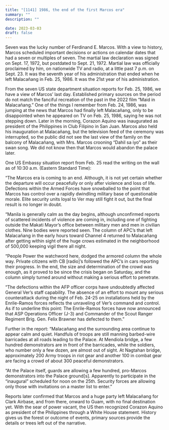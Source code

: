 ```yaml
---
title: "[1141] 1986, the end of the first Marcos era"
summary: ""
description: ""

date: 2023-03-03
draft: false
---
```


Seven was the lucky number of Ferdinand E. Marcos. With a view to history, Marcos scheduled important decisions or actions on calendar dates that had a seven or multiples of seven. The martial law declaration was signed on Sept. 17, 1972, but postdated to Sept. 21, 1972. Martial law was officially proclaimed by him, on nationwide TV and radio, at a little past 7 p.m. on Sept. 23. It was the seventh year of his administration that ended when he left Malacañang in Feb. 25, 1986. It was the 21st year of his administration.

From the seven US state department situation reports for Feb. 25, 1986, we have a view of Marcos’ last day. Established primary sources on the period do not match the fanciful recreation of the past in the 2022 film “Maid in Malacañang.” One of the things I remember from Feb. 24, 1986, was jumping at the news that Marcos had finally left Malacañang, only to be disappointed when he appeared on TV on Feb. 25, 1986, saying he was not stepping down. Later in the morning, Corazon Aquino was inaugurated as president of the Philippines in Club Filipino in San Juan. Marcos also held his inauguration at Malacañang, but the television feed of the ceremony was interrupted, so the public did not see the last view of the family on the balcony of Malacañang, with Mrs. Marcos crooning “Dahil sa iyo” as their swan song. We did not know then that Marcos would abandon the palace later.

One US Embassy situation report from Feb. 25 read the writing on the wall as of 10:30 a.m. (Eastern Standard Time):

“The Marcos era is coming to an end. Although, it is not yet certain whether the departure will occur peacefully or only after violence and loss of life. Defections within the Armed Forces have snowballed to the point that Marcos has control over a rapidly dwindling military base of questionable morale. Elite security units loyal to Ver may still fight it out, but the final result is no longer in doubt.

“Manila is generally calm as the day begins, although unconfirmed reports of scattered incidents of violence are coming in, including one of fighting outside the Makati Mayor’s office between military men and men in civilian clothes. Nine bodies were reported seen. The column of APC’s that left Malacañang in the early hours toward Channel 4 returned to Malacañang after getting within sight of the huge crows estimated in the neighborhood of 500,000 keeping vigil there all night.

“People Power the watchword here, dodged the armored column the whole way. Private citizens with CB [radio]’s followed the APC’s in cars reporting their progress. In the end, the size and determination of the crowd was enough, as it proved to be since the crisis began on Saturday, and the column simply turned around without making a serious effort to penetrate.

“The defections within the AFP officer corps have undoubtedly affected General Ver’s staff capability. The absence of an effort to mount any serious counterattack during the night of Feb. 24-25 on installations held by the Enrile-Ramos forces reflects the unraveling of Ver’s command and control. As if to underline this point: The Enrile-Ramos forces have now announced that ASP Operations Officer (J-3) and Commander of the Scout Ranger Regiment Brig. Gen. Felix Brawner has defected to them.”

Further in the report: “Malacañang and the surrounding area continue to appear calm and quiet. Handfuls of troops are still manning barbed-wire barricades at all roads leading to the Palace. At Mendiola bridge, a few hundred demonstrators are in front of the barricades, while the soldiers, who number only a few dozen, are almost out of sight. At Nagtahan bridge, approximately 200 Army troops in riot gear and another 100 in combat gear are facing a crowd of about 300 peaceful demonstrators.

“At the Palace itself, guards are allowing a few hundred, pro-Marcos demonstrators into the Palace ground[s]. Apparently to participate in the “inaugural” scheduled for noon on the 25th. Security forces are allowing only those with invitations on a master list to enter.”

Reports later confirmed that Marcos and a huge party left Malacañang for Clark Airbase, and from there, onward to Guam, with no final destination yet. With the sear of power vacant, the US then recognized Corazon Aquino as president of the Philippines through a White House statement. History gives us the forest or outcome of events, primary sources provide the details or trees left out of the narrative.
